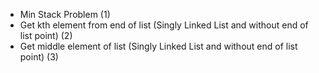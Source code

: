 
- Min Stack Problem (1)
- Get kth element from end of list (Singly Linked List and without end of list point) (2)
- Get middle element of list (Singly Linked List and without end of list point) (3)